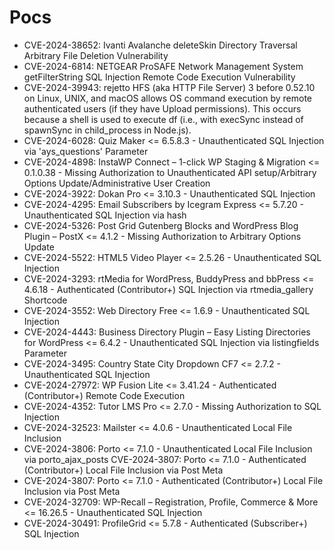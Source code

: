 # Pocs
- CVE-2024-38652: Ivanti Avalanche deleteSkin Directory Traversal Arbitrary File Deletion Vulnerability
- CVE-2024-6814: NETGEAR ProSAFE Network Management System getFilterString SQL Injection Remote Code Execution Vulnerability
- CVE-2024-39943: rejetto HFS (aka HTTP File Server) 3 before 0.52.10 on Linux, UNIX, and macOS allows OS command execution by remote authenticated users (if they have Upload permissions). This occurs because a shell is used to execute df (i.e., with execSync instead of spawnSync in child_process in Node.js).
- CVE-2024-6028: Quiz Maker <= 6.5.8.3 - Unauthenticated SQL Injection via 'ays_questions' Parameter
- CVE-2024-4898: InstaWP Connect – 1-click WP Staging & Migration <= 0.1.0.38 - Missing Authorization to Unauthenticated API setup/Arbitrary Options Update/Administrative User Creation
- CVE-2024-3922: Dokan Pro <= 3.10.3 - Unauthenticated SQL Injection
- CVE-2024-4295: Email Subscribers by Icegram Express <= 5.7.20 - Unauthenticated SQL Injection via hash
- CVE-2024-5326: Post Grid Gutenberg Blocks and WordPress Blog Plugin – PostX <= 4.1.2 - Missing Authorization to Arbitrary Options Update
- CVE-2024-5522: HTML5 Video Player <= 2.5.26 - Unauthenticated SQL Injection
- CVE-2024-3293: rtMedia for WordPress, BuddyPress and bbPress <= 4.6.18 - Authenticated (Contributor+) SQL Injection via rtmedia_gallery Shortcode
- CVE-2024-3552: Web Directory Free <= 1.6.9 - Unauthenticated SQL Injection
- CVE-2024-4443: Business Directory Plugin – Easy Listing Directories for WordPress <= 6.4.2 - Unauthenticated SQL Injection via listingfields Parameter
- CVE-2024-3495: Country State City Dropdown CF7 <= 2.7.2 - Unauthenticated SQL Injection
- CVE-2024-27972: WP Fusion Lite <= 3.41.24 - Authenticated (Contributor+) Remote Code Execution
- CVE-2024-4352: Tutor LMS Pro <= 2.7.0 - Missing Authorization to SQL Injection
- CVE-2024-32523: Mailster <= 4.0.6 - Unauthenticated Local File Inclusion
- CVE-2024-3806: Porto <= 7.1.0 - Unauthenticated Local File Inclusion via porto_ajax_posts CVE-2024-3807: Porto <= 7.1.0 - Authenticated (Contributor+) Local File Inclusion via Post Meta
- CVE-2024-3807: Porto <= 7.1.0 - Authenticated (Contributor+) Local File Inclusion via Post Meta
- CVE-2024-32709: WP-Recall – Registration, Profile, Commerce & More <= 16.26.5 - Unauthenticated SQL Injection
- CVE-2024-30491: ProfileGrid <= 5.7.8 - Authenticated (Subscriber+) SQL Injection
